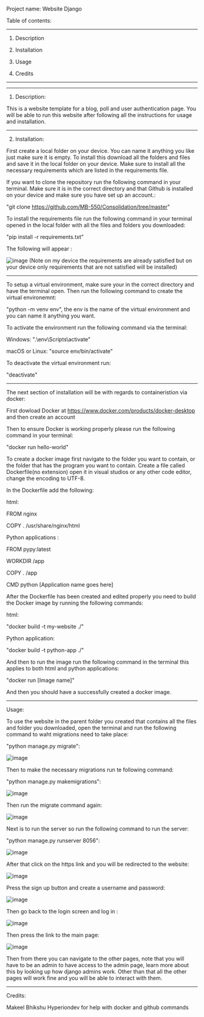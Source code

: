 Project name: Website Django

Table of contents:

*****************************************************
1. Description

2. Installation

3. Usage

4. Credits

****************************************************


****************************************************************************************************************************************************************************
1. Description: 

This is a website template for a blog, poll and user authentication page. You will be able to run this website after following all the instructions for usage and installation.

*****************************************************************************************************************************************************************************

2. Installation: 

First create a local folder on your device. You can name it anything you like just make sure it is empty.
To install this download all the folders and files and save it in the local folder on your device. 
Make sure to install all the necessary requirements which are listed in the requirements file.

If you want to clone the repository run the following command in your terminal. Make sure it is in the correct directory and that Github is installed on your device and make sure you have set up an account.:

"git clone https://github.com/MB-550/Consolidation/tree/master"

To install the requirements file run the following command in your terminal opened in the local folder with all the files and folders you downloaded:

"pip install -r requirements.txt"

The following will appear :

![image](https://github.com/MB-550/Consolidation/assets/149601983/87e42313-83e1-4c6f-84f8-cf7b14e674fa)
(Note on my device the requirements are already satisfied but on your device only requirements that are not satisfied will be installed)

----------------------------------------------------------------------
To setup a virtual environment, make sure your in the correct directory and have the terminal open. Then run the following command to create the virtual environemnt:

"python -m venv env", the env is the name of the virtual environment and you can name it anything you want.

To activate the environment run the following command via the terminal:

Windows: ".\env\Scripts\activate"

macOS or Linux: "source env/bin/activate"

To deactivate the virtual environment run:

"deactivate"

--------------------------------------------------------------------

The next section of installation will be with regards to containeristion via docker:

First dowload Docker at https://www.docker.com/products/docker-desktop and then create an account

Then to ensure Docker is working properly please run the following command in your terminal:

"docker run hello-world"

To create a docker image first navigate to the folder you want to contain, or the folder that has the program you want to contain.
Create a file called Dockerfile(no extension) open it in visual studios or any other code editor, change the encoding to UTF-8.

In the Dockerfile add the following:

html:

FROM nginx

COPY . /usr/share/nginx/html

Python applications :

FROM pypy:latest

WORKDIR /app

COPY . /app

CMD python [Application name goes here]

After the Dockerfile has been created and edited properly you need to build the Docker image by running the following commands:

html:

"docker build -t my-website ./"

Python application:

"docker build -t python-app ./"

And then to run the image run the following command in the terminal this applies to both html and python applications:

"docker run [Image name]"

And then you should have a successfully created a docker image.

*****************************************************************************************************************
Usage: 

To use the website in the parent folder you created that contains all the files and folder you downloaded, open the terminal and run the following command to waht migrations need to take place: 

"python manage.py migrate":

![image](https://github.com/MB-550/Consolidation/assets/149601983/db89ba20-883b-485c-a328-ec0af248b938)

Then to make the necessary migrations run te following command:

"python manage.py makemigrations":

![image](https://github.com/MB-550/Consolidation/assets/149601983/cfd371cb-d9d1-46b0-b40f-cfd3dbb90ff2)

Then run the migrate command again:

![image](https://github.com/MB-550/Consolidation/assets/149601983/2c3bf9ee-3a8e-4a0c-a4b1-cdd56741da55)


Next is to run the server so run the following command to run the server:

"python manage.py runserver 8056":

![image](https://github.com/MB-550/Consolidation/assets/149601983/70f8ae72-c402-486f-8faa-2fa9fa85f125)


After that click on the https link and you will be redirected to the website:

![image](https://github.com/MB-550/Consolidation/assets/149601983/644abe5f-4739-4391-8b70-73bb05e1add2)

Press the sign up button and create a username and password:

![image](https://github.com/MB-550/Consolidation/assets/149601983/2f2d565c-355a-478c-beb0-4b0aceac62bc)

Then go back to the login screen and log in :

![image](https://github.com/MB-550/Consolidation/assets/149601983/3f67a8ad-51ab-4330-a4c2-a958fad2fec6)

Then press the link to the main page:

![image](https://github.com/MB-550/Consolidation/assets/149601983/1fc75215-04d0-44bd-9204-06c2efacd834)

Then from there you can navigate to the other pages, note that you will have to be an admin to have access to the admin page, learn more about this by looking up how django admins work.
Other than that all the other pages will work fine and you will be able to interact with them.

******************************************************************************************************************************************************************
Credits: 

Makeel Bhikshu
Hyperiondev for help with docker and github commands

